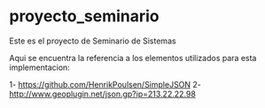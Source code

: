 # proyecto_seminario
Este es el proyecto de Seminario de Sistemas

Aqui se encuentra la referencia a los elementos utilizados para esta implementacion:

1- https://github.com/HenrikPoulsen/SimpleJSON
2- http://www.geoplugin.net/json.gp?ip=213.22.22.98

